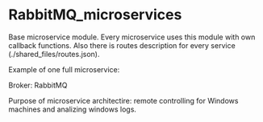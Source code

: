 # RabbitMQ_microservices

Base microservice module. Every microservice uses this module with own callback functions. 
Also there is routes description for every service (./shared_files/routes.json).

Example of one full microservice: 

Broker: RabbitMQ

Purpose of microservice architectire: remote controlling for Windows machines and analizing windows logs.   
